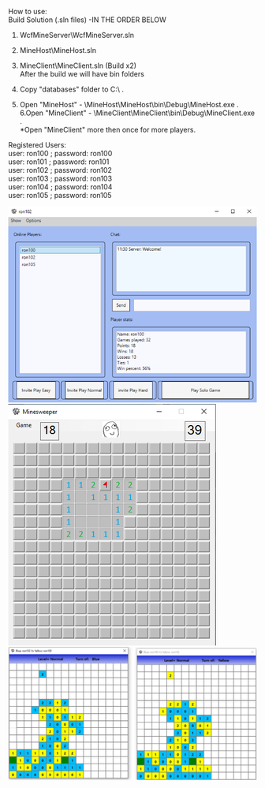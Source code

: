 How to use:  
Build Solution (.sln files) -IN THE ORDER BELOW
1. WcfMineServer\WcfMineServer.sln  
2. MineHost\MineHost.sln  
3. MineClient\MineClient.sln (Build x2)  
After the build we will have bin folders  
  
4. Copy "databases" folder to C:\  .  
5. Open "MineHost" -  \MineHost\MineHost\bin\Debug\MineHost.exe .  
6.Open "MineClient" -  \MineClient\MineClient\bin\Debug\MineClient.exe .   
*Open "MineClient" more then once for more players.  
  
Registered Users:  
user: ron100 ; password: ron100  
user: ron101 ; password: ron101  
user: ron102 ; password: ron102  
user: ron103 ; password: ron103  
user: ron104 ; password: ron104  
user: ron105 ; password: ron105  


![Alt text](/Screenshots/Screenshot1.png?raw=true "Loby")
![Alt text](/Screenshots/Screenshot2.png?raw=true "Solo Game")  
![Alt text](/Screenshots/Screenshot3.png?raw=true "Multiplayer")  



